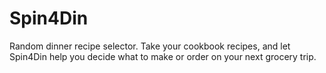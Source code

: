 # Spin4Din
Random dinner recipe selector. Take your cookbook recipes, and let Spin4Din help you decide what to make or order on your next grocery trip.
